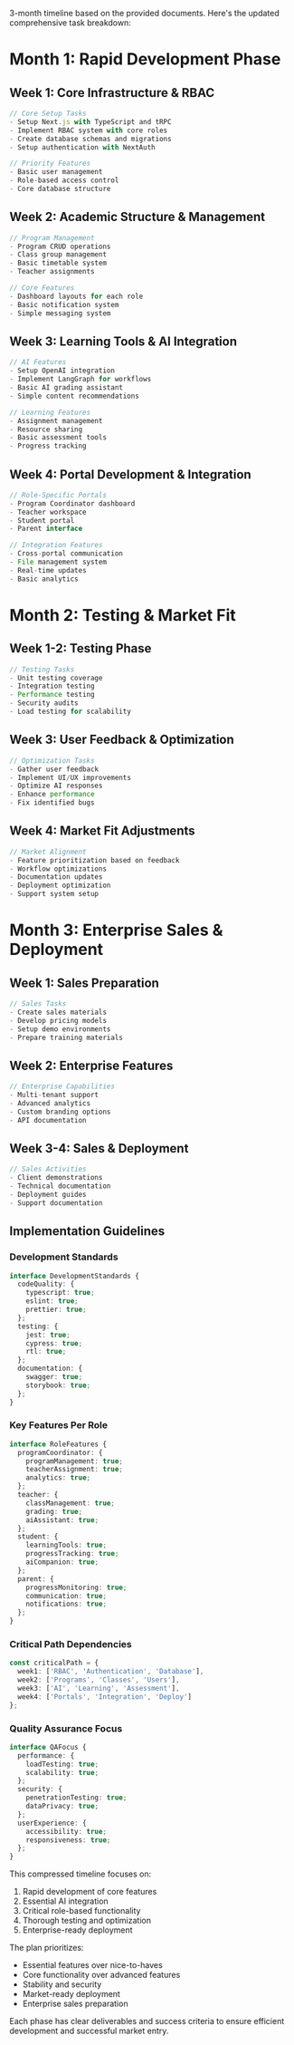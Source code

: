 3-month timeline based on the provided documents. Here's the updated comprehensive task breakdown:

# Month 1: Rapid Development Phase

## Week 1: Core Infrastructure & RBAC
```typescript
// Core Setup Tasks
- Setup Next.js with TypeScript and tRPC
- Implement RBAC system with core roles
- Create database schemas and migrations
- Setup authentication with NextAuth

// Priority Features
- Basic user management
- Role-based access control
- Core database structure
```

## Week 2: Academic Structure & Management
```typescript
// Program Management
- Program CRUD operations
- Class group management
- Basic timetable system
- Teacher assignments

// Core Features
- Dashboard layouts for each role
- Basic notification system
- Simple messaging system
```

## Week 3: Learning Tools & AI Integration
```typescript
// AI Features
- Setup OpenAI integration
- Implement LangGraph for workflows
- Basic AI grading assistant
- Simple content recommendations

// Learning Features
- Assignment management
- Resource sharing
- Basic assessment tools
- Progress tracking
```

## Week 4: Portal Development & Integration
```typescript
// Role-Specific Portals
- Program Coordinator dashboard
- Teacher workspace
- Student portal
- Parent interface

// Integration Features
- Cross-portal communication
- File management system
- Real-time updates
- Basic analytics
```

# Month 2: Testing & Market Fit

## Week 1-2: Testing Phase
```typescript
// Testing Tasks
- Unit testing coverage
- Integration testing
- Performance testing
- Security audits
- Load testing for scalability
```

## Week 3: User Feedback & Optimization
```typescript
// Optimization Tasks
- Gather user feedback
- Implement UI/UX improvements
- Optimize AI responses
- Enhance performance
- Fix identified bugs
```

## Week 4: Market Fit Adjustments
```typescript
// Market Alignment
- Feature prioritization based on feedback
- Workflow optimizations
- Documentation updates
- Deployment optimization
- Support system setup
```

# Month 3: Enterprise Sales & Deployment

## Week 1: Sales Preparation
```typescript
// Sales Tasks
- Create sales materials
- Develop pricing models
- Setup demo environments
- Prepare training materials
```

## Week 2: Enterprise Features
```typescript
// Enterprise Capabilities
- Multi-tenant support
- Advanced analytics
- Custom branding options
- API documentation
```

## Week 3-4: Sales & Deployment
```typescript
// Sales Activities
- Client demonstrations
- Technical documentation
- Deployment guides
- Support documentation
```

## Implementation Guidelines

### Development Standards
```typescript
interface DevelopmentStandards {
  codeQuality: {
    typescript: true;
    eslint: true;
    prettier: true;
  };
  testing: {
    jest: true;
    cypress: true;
    rtl: true;
  };
  documentation: {
    swagger: true;
    storybook: true;
  };
}
```

### Key Features Per Role
```typescript
interface RoleFeatures {
  programCoordinator: {
    programManagement: true;
    teacherAssignment: true;
    analytics: true;
  };
  teacher: {
    classManagement: true;
    grading: true;
    aiAssistant: true;
  };
  student: {
    learningTools: true;
    progressTracking: true;
    aiCompanion: true;
  };
  parent: {
    progressMonitoring: true;
    communication: true;
    notifications: true;
  };
}
```

### Critical Path Dependencies
```typescript
const criticalPath = {
  week1: ['RBAC', 'Authentication', 'Database'],
  week2: ['Programs', 'Classes', 'Users'],
  week3: ['AI', 'Learning', 'Assessment'],
  week4: ['Portals', 'Integration', 'Deploy']
};
```

### Quality Assurance Focus
```typescript
interface QAFocus {
  performance: {
    loadTesting: true;
    scalability: true;
  };
  security: {
    penetrationTesting: true;
    dataPrivacy: true;
  };
  userExperience: {
    accessibility: true;
    responsiveness: true;
  };
}
```

This compressed timeline focuses on:
1. Rapid development of core features
2. Essential AI integration
3. Critical role-based functionality
4. Thorough testing and optimization
5. Enterprise-ready deployment

The plan prioritizes:
- Essential features over nice-to-haves
- Core functionality over advanced features
- Stability and security
- Market-ready deployment
- Enterprise sales preparation

Each phase has clear deliverables and success criteria to ensure efficient development and successful market entry.
